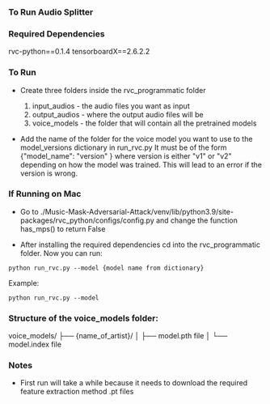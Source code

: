 ### To Run Audio Splitter

### Required Dependencies
rvc-python==0.1.4
tensorboardX==2.6.2.2

### To Run
- Create three folders inside the rvc_programmatic folder 
    1. input_audios - the audio files you want as input
    2. output_audios - where the output audio files will be
    3. voice_models - the folder that will contain all the pretrained models

- Add the name of the folder for the voice model you want to use to the model_versions dictionary in run_rvc.py It must be of the form {"model_name": "version" } where version is either "v1" or "v2" depending on how the model was trained. This will lead to an error if the version is wrong.

### If Running on Mac
- Go to ./Music-Mask-Adversarial-Attack/venv/lib/python3.9/site-packages/rvc_python/configs/config.py and change the function has_mps() to return False

- After installing the required dependencies cd into the rvc_programmatic folder. Now you can run:
```
python run_rvc.py --model {model name from dictionary} 
```
Example:
```
python run_rvc.py --model  
```

### Structure of the voice_models folder:
voice_models/
├── {name_of_artist}/
│   ├── model.pth file
│   └── model.index file


### Notes
- First run will take a while because it needs to download the required feature extraction method .pt files